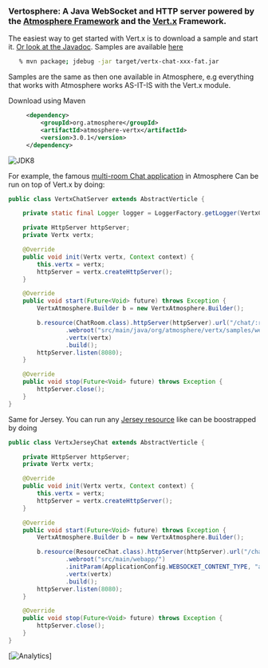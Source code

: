### Vertosphere: A Java WebSocket and HTTP server powered by the [Atmosphere Framework](http://github.com/Atmosphere/atmosphere) and the [Vert.x](http://vertx.io/)  Framework.

The easiest way to get started with Vert.x is to download a sample and start it. [Or look at the Javadoc](http://atmosphere.github.io/atmosphere-vertx/apidocs/). Samples are available [here](https://github.com/Atmosphere/atmosphere-samples/tree/master/vertx-samples)

```bash
   % mvn package; jdebug -jar target/vertx-chat-xxx-fat.jar
```

Samples are the same as then one available in Atmosphere, e.g everything that works with Atmosphere works AS-IT-IS with the Vert.x module.

Download using Maven

```xml
     <dependency>
         <groupId>org.atmosphere</groupId>
         <artifactId>atmosphere-vertx</artifactId>
         <version>3.0.1</version>
     </dependency>
```
![JDK8](https://github.com/Atmosphere/atmosphere-vertx/workflows/JDK8/badge.svg) 


For example, the famous [multi-room Chat application](https://github.com/Atmosphere/atmosphere-samples/blob/master/vertx-samples/chat/src/main/java/org/atmosphere/vertx/samples/chat/VertxChatServer.java) in Atmosphere
Can be run on top of Vert.x by doing:
```java
public class VertxChatServer extends AbstractVerticle {

    private static final Logger logger = LoggerFactory.getLogger(VertxChatServer.class);

    private HttpServer httpServer;
    private Vertx vertx;

    @Override
    public void init(Vertx vertx, Context context) {
        this.vertx = vertx;
        httpServer = vertx.createHttpServer();
    }

    @Override
    public void start(Future<Void> future) throws Exception {
        VertxAtmosphere.Builder b = new VertxAtmosphere.Builder();

        b.resource(ChatRoom.class).httpServer(httpServer).url("/chat/:room")
                .webroot("src/main/java/org/atmosphere/vertx/samples/webroot/")
                .vertx(vertx)
                .build();
        httpServer.listen(8080);
    }

    @Override
    public void stop(Future<Void> future) throws Exception {
        httpServer.close();
    }
}
```
Same for Jersey. You can run any [Jersey resource](https://github.com/Atmosphere/atmosphere-vertx/blob/master/samples/jersey-chat/src/main/java/org/atmosphere/vertx/samples/chat/ResourceChat.java#L36-L61) like
can be boostrapped by doing
```java
public class VertxJerseyChat extends AbstractVerticle {

    private HttpServer httpServer;
    private Vertx vertx;

    @Override
    public void init(Vertx vertx, Context context) {
        this.vertx = vertx;
        httpServer = vertx.createHttpServer();
    }

    @Override
    public void start(Future<Void> future) throws Exception {
        VertxAtmosphere.Builder b = new VertxAtmosphere.Builder();

        b.resource(ResourceChat.class).httpServer(httpServer).url("/chat/:room")
                .webroot("src/main/webapp/")
                .initParam(ApplicationConfig.WEBSOCKET_CONTENT_TYPE, "application/json")
                .vertx(vertx)
                .build();
        httpServer.listen(8080);
    }

    @Override
    public void stop(Future<Void> future) throws Exception {
        httpServer.close();
    }
}
```
[![Analytics](https://ga-beacon.appspot.com/UA-31990725-2/Atmosphere/atmosphere-vertx)]

